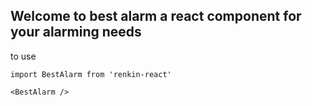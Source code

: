 ## Welcome to best alarm a react component for your alarming needs

to use
```
import BestAlarm from 'renkin-react'

<BestAlarm />

```

